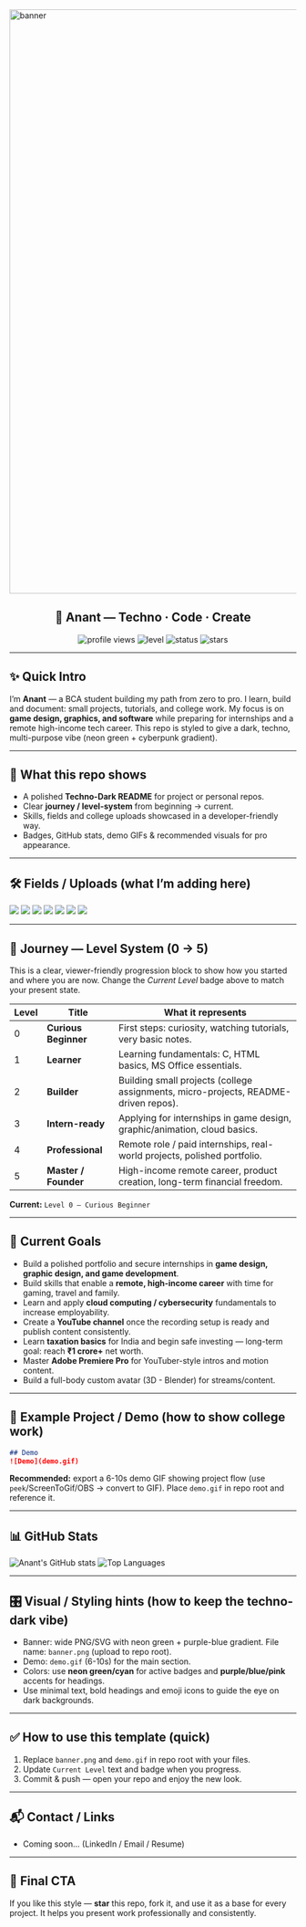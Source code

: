 <!--
Techno-Dark README Template
Customized for Anant
Repo: Portfolio
GitHub: AnantAkash2005
-->
<section id="banner"><img width="1536" height="1024" alt="banner" src="https://github.com/user-attachments/assets/601dc5b9-fe00-4167-9b5f-526079b22749" />

<h1 align="center">🔷 Anant — Techno · Code · Create</h1>

<p align="center">
  <img src="https://komarev.com/ghpvc/?username=AnantAkash2005" alt="profile views" />
  <img src="https://img.shields.io/badge/Level-0%2F5-00ff9c?style=for-the-badge&logo=appveyor&logoColor=000000" alt="level" />
  <img src="https://img.shields.io/badge/Status-Beginner-00d1ff?style=for-the-badge" alt="status" />
  <img src="https://img.shields.io/github/stars/AnantAkash2005/Portfolio?style=social" alt="stars" />
</p>

---

## ✨ Quick Intro

I’m **Anant** — a BCA student building my path from zero to pro. I learn, build and document: small projects, tutorials, and college work. My focus is on **game design, graphics, and software** while preparing for internships and a remote high-income tech career. This repo is styled to give a dark, techno, multi-purpose vibe (neon green + cyberpunk gradient).

---

## 🧩 What this repo shows

* A polished **Techno-Dark README** for project or personal repos.
* Clear **journey / level-system** from beginning → current.
* Skills, fields and college uploads showcased in a developer-friendly way.
* Badges, GitHub stats, demo GIFs & recommended visuals for pro appearance.

---

## 🛠️ Fields / Uploads (what I’m adding here)

<p align="left">
  <img src="https://img.shields.io/badge/Java-ED8B00?style=for-the-badge&logo=java&logoColor=white" />
  <img src="https://img.shields.io/badge/HTML5-E34F26?style=for-the-badge&logo=html5&logoColor=white" />
  <img src="https://img.shields.io/badge/C-00599C?style=for-the-badge&logo=c&logoColor=white" />
  <img src="https://img.shields.io/badge/MS--Word-2B579A?style=for-the-badge&logo=microsoft-word&logoColor=white" />
  <img src="https://img.shields.io/badge/PowerPoint-B7472A?style=for-the-badge&logo=microsoft-powerpoint&logoColor=white" />
  <img src="https://img.shields.io/badge/Excel-217346?style=for-the-badge&logo=microsoft-excel&logoColor=white" />
  <img src="https://img.shields.io/badge/Access-A4373A?style=for-the-badge&logo=microsoft-access&logoColor=white" />
</p>

---

## 🧭 Journey — Level System (0 → 5)

This is a clear, viewer-friendly progression block to show how you started and where you are now. Change the *Current Level* badge above to match your present state.

| Level | Title                | What it represents                                                                  |
| ----- | -------------------- | ----------------------------------------------------------------------------------- |
| 0     | **Curious Beginner** | First steps: curiosity, watching tutorials, very basic notes.                       |
| 1     | **Learner**          | Learning fundamentals: C, HTML basics, MS Office essentials.                        |
| 2     | **Builder**          | Building small projects (college assignments, micro-projects, README-driven repos). |
| 3     | **Intern-ready**     | Applying for internships in game design, graphic/animation, cloud basics.           |
| 4     | **Professional**     | Remote role / paid internships, real-world projects, polished portfolio.            |
| 5     | **Master / Founder** | High-income remote career, product creation, long-term financial freedom.           |

**Current:** `Level 0 — Curious Beginner`

---

## 🎯 Current Goals

* Build a polished portfolio and secure internships in **game design, graphic design, and game development**.
* Build skills that enable a **remote, high-income career** with time for gaming, travel and family.
* Learn and apply **cloud computing / cybersecurity** fundamentals to increase employability.
* Create a **YouTube channel** once the recording setup is ready and publish content consistently.
* Learn **taxation basics** for India and begin safe investing — long-term goal: reach **₹1 crore+** net worth.
* Master **Adobe Premiere Pro** for YouTuber-style intros and motion content.
* Build a full-body custom avatar (3D - Blender) for streams/content.

---

## 📂 Example Project / Demo (how to show college work)

```markdown
## Demo
![Demo](demo.gif)
```

**Recommended:** export a 6-10s demo GIF showing project flow (use `peek`/ScreenToGif/OBS → convert to GIF). Place `demo.gif` in repo root and reference it.

---

## 📊 GitHub Stats

![Anant's GitHub stats](https://github-readme-stats.vercel.app/api?username=AnantAkash2005\&show_icons=true\&theme=dark)
![Top Languages](https://github-readme-stats.vercel.app/api/top-langs/?username=AnantAkash2005\&layout=compact\&theme=dark)

---

## 🎛 Visual / Styling hints (how to keep the techno-dark vibe)

* Banner: wide PNG/SVG with neon green + purple-blue gradient. File name: `banner.png` (upload to repo root).
* Demo: `demo.gif` (6-10s) for the main section.
* Colors: use **neon green/cyan** for active badges and **purple/blue/pink** accents for headings.
* Use minimal text, bold headings and emoji icons to guide the eye on dark backgrounds.

---

## ✅ How to use this template (quick)

1. Replace `banner.png` and `demo.gif` in repo root with your files.
2. Update `Current Level` text and badge when you progress.
3. Commit & push — open your repo and enjoy the new look.

---

## 📬 Contact / Links

* Coming soon… (LinkedIn / Email / Resume)

---

## 🙌 Final CTA

If you like this style — **star** this repo, fork it, and use it as a base for every project. It helps you present work professionally and consistently.
